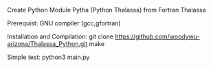 Create Python Module Pytha (Python Thalassa) from Fortran Thalassa


Prerequist:
GNU compiler (gcc,gfortran)


Installation and Compilation:
git clone https://github.com/woodywu-arizona/Thalassa_Python.git
make


Simple test:
python3 main.py
